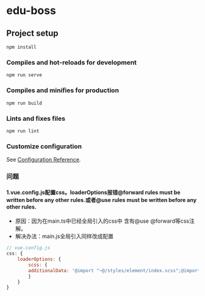 # edu-boss

## Project setup
```
npm install
```

### Compiles and hot-reloads for development
```
npm run serve
```

### Compiles and minifies for production
```
npm run build
```

### Lints and fixes files
```
npm run lint  
```

### Customize configuration
See [Configuration Reference](https://cli.vuejs.org/config/).


### 问题
#### 1.vue.config.js配置css。loaderOptions报错@forward rules must be written before any other rules.或者@use rules must be written before any other rules.
- 原因：因为在main.ts中已经全局引入的css中 含有@use @forward等css注解。
- 解决办法：main.js全局引入同样改成配置
```js
// vue.config.js
css: {
    loaderOptions: {
        scss: {
        additionalData: '@import "~@/styles/element/index.scss";@import "~@/styles/variables.scss";'
        }
    }
}
```
